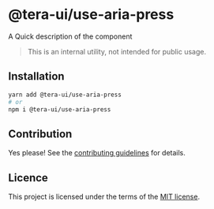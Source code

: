 # @tera-ui/use-aria-press

A Quick description of the component

> This is an internal utility, not intended for public usage.

## Installation

```sh
yarn add @tera-ui/use-aria-press
# or
npm i @tera-ui/use-aria-press
```

## Contribution

Yes please! See the
[contributing guidelines](https://github.com/hieumau12/tera-ui/blob/master/CONTRIBUTING.md)
for details.

## Licence

This project is licensed under the terms of the
[MIT license](https://github.com/hieumau12/tera-ui/blob/master/LICENSE).

